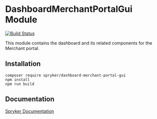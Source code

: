 # DashboardMerchantPortalGui Module
[![Build Status](https://travis-ci.org/spryker/dashboard-merchant-portal-gui.svg)](https://travis-ci.org/spryker/dashboard-merchant-portal-gui)

This module contains the dashboard and its related components for the Merchant portal.

## Installation

```
composer require spryker/dashboard-merchant-portal-gui
npm install
npm run build
```

## Documentation

[Spryker Documentation](https://documentation.spryker.com/module_guide/overview.htm)
